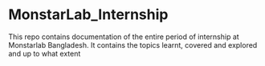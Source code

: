 # MonstarLab_Internship
This repo contains documentation of the entire period of internship at Monstarlab Bangladesh. It contains the topics learnt, covered and explored and up to what extent
